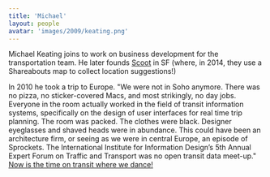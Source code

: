 ```yaml
---
title: 'Michael'
layout: people
avatar: 'images/2009/keating.png'
---
```


Michael Keating joins to work on business development for the transportation team. He later founds <a href="http://www.scootnetworks.com/">Scoot</a> in SF (where, in 2014, they use a Shareabouts map to collect location suggestions!)

In 2010 he took a trip to Europe. "We were not in Soho anymore. There was no pizza, no sticker-covered Macs, and most strikingly, no day jobs. Everyone in the room actually worked in the field of transit information systems, specifically on the design of user interfaces for real time trip planning. The room was packed. The clothes were black. Designer eyeglasses and shaved heads were in abundance. This could have been an architecture firm, or seeing as we were in central Europe, an episode of Sprockets. The International Institute for Information Design’s 5th Annual Expert Forum on Traffic and Transport was no open transit data meet-up." <a href="http://blog.openplans.org/2010/10/now-is-the-time-on-transit-when-we-dance/">Now is the time on transit where we dance!</a>